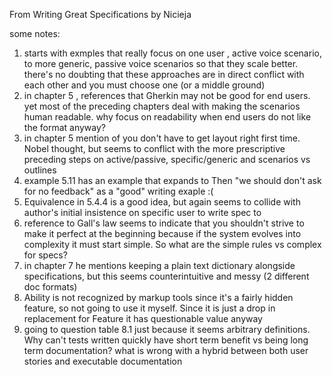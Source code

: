 From Writing Great Specifications by Nicieja

some notes:

1) starts with exmples that really focus on one user , active voice scenario, to more generic, passive voice scenarios so that they scale better.  there's no doubting that these approaches are in direct conflict with each other and you must choose one (or a middle ground)
2) in chapter 5 , references that Gherkin may not be good for end users. yet most of the preceding chapters deal with making the scenarios human readable. why focus on readability when end users do not like the format anyway?
3) in chapter 5 mention of you don't have to get layout right first time. Nobel thought, but seems to conflict with the more prescriptive preceding steps on active/passive, specific/generic and scenarios vs outlines
4) example 5.11 has an example that expands to Then "we should don't ask for no feedback" as a "good" writing exaple  :(
5) Equivalence in 5.4.4 is a good idea, but again seems to collide with author's initial insistence on specific user to write spec to
6) reference to Gall's law seems to indicate that you shouldn't strive to make it perfect at the beginning because if the system evolves into complexity it must start simple. So what are the simple rules vs complex for specs?
7) in chapter 7 he mentions keeping a plain text dictionary alongside specifications, but this seems counterintuitive and messy (2 different doc formats)
8) Ability is not recognized by markup tools since it's a fairly hidden feature, so not going to use it myself. Since it is just a drop in replacement for Feature it has questionable value anyway
9) going to question table 8.1 just because it seems arbitrary definitions. Why can't tests written quickly have short term benefit vs being long term documentation?  what is wrong with a hybrid between both user stories and executable documentation
